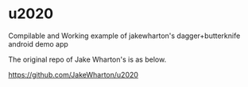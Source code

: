 u2020
=====

Compilable and Working example of jakewharton's dagger+butterknife android demo app

The original repo of Jake Wharton's is as below.

https://github.com/JakeWharton/u2020

